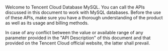 Welcome to Tencent Cloud Database MySQL. You can call the APIs discussed in this document to work with MySQL databases. Before the use of these APIs, make sure you have a thorough understanding of the product as well as its usage and billing methods.

In case of any conflict between the value or available range of any parameter provided in the "API Description" of this document and that provided on the Tencent Cloud official website, the latter shall prevail.

